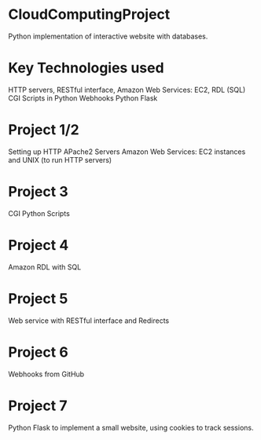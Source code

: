 # CloudComputingProject
Python implementation of interactive website with databases.

# Key Technologies used
HTTP servers, RESTful interface, Amazon Web Services: EC2, RDL (SQL)
CGI Scripts in Python
Webhooks
Python Flask

# Project 1/2
Setting up HTTP APache2 Servers 
Amazon Web Services: EC2 instances and UNIX (to run HTTP servers)

# Project 3
CGI Python Scripts

# Project 4
Amazon RDL with SQL

# Project 5
Web service with RESTful interface and Redirects

# Project 6
Webhooks from GitHub

# Project 7
Python Flask to implement a small website, using cookies to track sessions.
